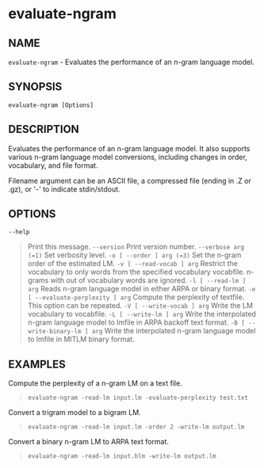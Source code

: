 # evaluate-ngram #

## NAME ##

`evaluate-ngram` - Evaluates the performance of an n-gram language model.

## SYNOPSIS ##

`evaluate-ngram [Options]`

## DESCRIPTION ##

Evaluates the performance of an n-gram language model.  It also supports various
n-gram language model conversions, including changes in order, vocabulary,
and file format.

Filename argument can be an ASCII file, a compressed file (ending in .Z or .gz),
or '-' to indicate stdin/stdout.

## OPTIONS ##

`--help`
> Print this message.
`--version`
> Print version number.
`--verbose arg (=1)`
> Set verbosity level.
`-o [ --order ] arg (=3)`
> Set the n-gram order of the estimated LM.
`-v [ --read-vocab ] arg`
> Restrict the vocabulary to only words from the specified vocabulary vocabfile.
> n-grams with out of vocabulary words are ignored.
`-l [ --read-lm ] arg`
> Reads n-gram language model in either ARPA or binary format.
`-e [ --evaluate-perplexity ] arg`
> Compute the perplexity of textfile.  This option can be repeated.
`-V [ --write-vocab ] arg`
> Write the LM vocabulary to vocabfile.
`-L [ --write-lm ] arg`
> Write the interpolated n-gram language model to lmfile in ARPA backoff text format.
`-B [ --write-binary-lm ] arg`
> Write the interpolated n-gram language model to lmfile in MITLM binary format.

## EXAMPLES ##

Compute the perplexity of a n-gram LM on a text file.

> `evaluate-ngram -read-lm input.lm -evaluate-perplexity test.txt`

Convert a trigram model to a bigram LM.

> `evaluate-ngram -read-lm input.lm -order 2 -write-lm output.lm`

Convert a binary n-gram LM to ARPA text format.

> `evaluate-ngram -read-lm input.blm -write-lm output.lm`